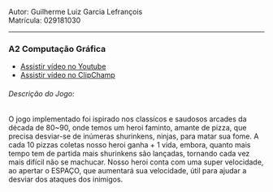 <label>Autor: Guilherme Luiz Garcia Lefrançois</label>
<br>
<label>Matrícula: 029181030</label>
<hr>
<h3>A2 Computação Gráfica</h3>
<ul>
	<li><a href="" target="_blank">Assistir vídeo no Youtube</a></li>
	<li><a href="" target="_blank">Assistir vídeo no ClipChamp</a></li>
</ul>
<h6>Descrição do Jogo:</h6>
<p>O jogo implementado foi ispirado nos classícos e saudosos arcades da década de 80~90, onde temos um heroi faminto, amante de pizza, que precisa desviar-se de inúmeras shurinkens, ninjas, para matar sua fome. A cada 10 pizzas coletas nosso heroi ganha + 1 vida, embora, quanto mais tempo tem de partida mais shurinkens são lançadas, tornando cada vez mais difícil não se machucar. Nosso heroi conta com uma super velocidade, ao apertar o ESPAÇO, que aumentará sua velocidade, útil para ajudar a desviar dos ataques dos inimigos.</p> 

